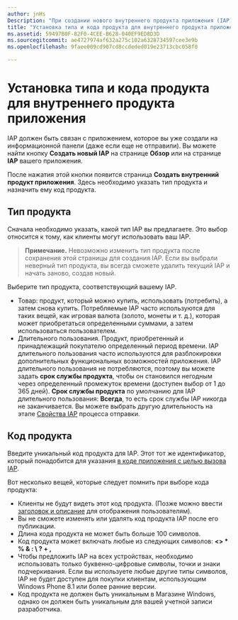 ```yaml
---
author: jnHs
Description: "При создании нового внутреннего продукта приложения (IAP) на информационной панели Центра разработки для Windows вам потребуется указать тип продукта и назначить ему код продукта."
title: "Установка типа и кода продукта для внутреннего продукта приложения"
ms.assetid: 59497B0F-82F0-4CEE-B628-040EF9ED8D3D
ms.sourcegitcommit: ae4727974af632a275c102a6328734597cee3e9b
ms.openlocfilehash: 9faee009cd907cd8ccdeded019e23713cbc058f0

---
```


# Установка типа и кода продукта для внутреннего продукта приложения

IAP должен быть связан с приложением, которое вы уже создали на информационной панели (даже если еще не отправили). Вы можете найти кнопку **Создать новый IAP** на странице **Обзор** или на странице **IAP** вашего приложения.

После нажатия этой кнопки появится страница **Создать внутренний продукт приложения**. Здесь необходимо указать тип продукта и назначить ему код продукта.

## Тип продукта

Сначала необходимо указать, какой тип IAP вы предлагаете. Это выбор относится к тому, как клиенты могут использовать ваш IAP.

> **Примечание.** Невозможно изменить тип продукта после сохранения этой страницы для создания IAP. Если вы выбрали неверный тип продукта, вы всегда сможете удалить текущий IAP и начать заново, создав новый.

Выберите тип продукта, соответствующий вашему IAP.

- Товар: продукт, который можно купить, использовать (потребить), а затем снова купить. Потребляемые IAP часто используются для таких вещей, как игровая валюта (золото, монеты и т. д.), которая может приобретаться определенными суммами, а затем использоваться пользователем.
- Длительного пользования. Продукт, приобретенный и принадлежащий покупателю определенный период времени. IAP длительного пользования часто используются для разблокировки дополнительных функциональных возможностей приложения. IAP длительного пользования не потребляются, поэтому вы можете задать **срок службы продукта**, чтобы он становился негодным через определенный промежуток времени (доступен выбор от 1 до 365 дней). **Срок службы продукта** по умолчанию для IAP длительного пользования: **Всегда**, то есть срок службы IAP никогда не заканчивается. Вы можете выбрать другую длительность на этапе [Свойства IAP](enter-iap-properties.md) процесса отправки.

## Код продукта

Введите уникальный код продукта для IAP. Этот тот же идентификатор, который понадобится для указания [в коде приложения с целью вызова IAP](https://msdn.microsoft.com/library/windows/apps/mt219684).

Вот несколько вещей, которые следует помнить при выборе кода продукта:

-   Клиенты не будут видеть этот код продукта. (Позже можно ввести [заголовок и описание](create-iap-descriptions.md) для отображения пользователям).
-   Вы не сможете изменять или удалять код продукта IAP после его публикации.
-   Длина кода продукта не может быть больше 100 символов.
-   Код продукта может включать любые из следующих символов: **&lt;&gt; \* % & : \\ ? + ,**
-   Чтобы предложить IAP на всех устройствах, необходимо использовать только буквенно-цифровые символы, точки и знаки подчеркивания. Если вы используете любые другие типы символов, IAP не будет доступен для покупки клиентам, использующим Windows Phone 8.1 или более ранние версии.
-   Код продукта не должен быть уникальным в Магазине Windows, однако он должен быть уникальным для вашей учетной записи разработчика.
 







<!--HONumber=Jun16_HO4-->



